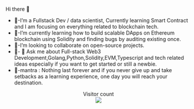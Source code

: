  Hi there 👋

- 🔭-I’m  a   Fullstack Dev / data scientist, Currently learning Smart Contract  and I am focusing on everything related to blockchain tech.
- 🌱-I’m currently learning how to build scalable DApps on Ethereum blockchain using Solidity and finding bugs by auditing existing once. 
- 👯-I’m looking to collaborate on open-source projects.
- 🤔- 💬 Ask me about Full-stack Web3 Development,Golang,Python,Solidity,EVM,Typescript and tech related ideas especially if you want to get started or still a newbie.
- 🧙-mantra : Nothing last forever and if you never give up and take setbacks as a learning experience, one day you will reach your destination.

<p align="center"> 
  Visitor count<br>
  <img src="https://profile-counter.glitch.me/0xathulspal/count.svg" />
</p>

 
<!--
**0xathulspal/0xathulspal** is a ✨ _special_ ✨ repository because its `README.md` (this file) appears on your GitHub profile.
Here are some ideas to get you started:
- 🔭 I’m currently working on ...
- 🌱 I’m currently learning ...
- 👯 I’m looking to collaborate on ...
- 🤔 I’m looking for help with ...
- 💬 Ask me about ...
- 📫 How to reach me: ...
- 😄 Pronouns: ...
- ⚡ Fun fact: ...
